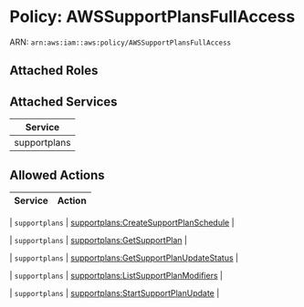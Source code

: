# Policy: AWSSupportPlansFullAccess

ARN: `arn:aws:iam::aws:policy/AWSSupportPlansFullAccess`

## Attached Roles

## Attached Services

| Service |
|---------|
| supportplans |

## Allowed Actions

| Service | Action |
|:-------:|--------|

| `supportplans` | [supportplans:CreateSupportPlanSchedule](../actions.md#supportplans:createsupportplanschedule) |

| `supportplans` | [supportplans:GetSupportPlan](../actions.md#supportplans:getsupportplan) |

| `supportplans` | [supportplans:GetSupportPlanUpdateStatus](../actions.md#supportplans:getsupportplanupdatestatus) |

| `supportplans` | [supportplans:ListSupportPlanModifiers](../actions.md#supportplans:listsupportplanmodifiers) |

| `supportplans` | [supportplans:StartSupportPlanUpdate](../actions.md#supportplans:startsupportplanupdate) |
